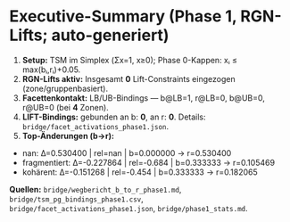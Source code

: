 # Executive-Summary (Phase 1, RGN-Lifts; auto-generiert)

1. **Setup:** TSM im Simplex (Σx=1, x≥0); Phase 0-Kappen: xᵢ ≤ max(bᵢ,rᵢ)+0.05.
2. **RGN-Lifts aktiv:** Insgesamt **0** Lift-Constraints eingezogen (zone/gruppenbasiert).
3. **Facettenkontakt:** LB/UB-Bindings — b@LB=1, r@LB=0, b@UB=0, r@UB=0 (bei **4** Zonen).
4. **LIFT-Bindings:** gebunden an b: **0**, an r: **0**. Details: `bridge/facet_activations_phase1.json`.
5. **Top-Änderungen (b→r):**
- nan: Δ=0.530400 | rel=nan | b=0.000000 → r=0.530400
- fragmentiert: Δ=-0.227864 | rel=-0.684 | b=0.333333 → r=0.105469
- kohärent: Δ=-0.151268 | rel=-0.454 | b=0.333333 → r=0.182065

**Quellen:** `bridge/wegbericht_b_to_r_phase1.md`, `bridge/tsm_pg_bindings_phase1.csv`, `bridge/facet_activations_phase1.json`, `bridge/phase1_stats.md`.
